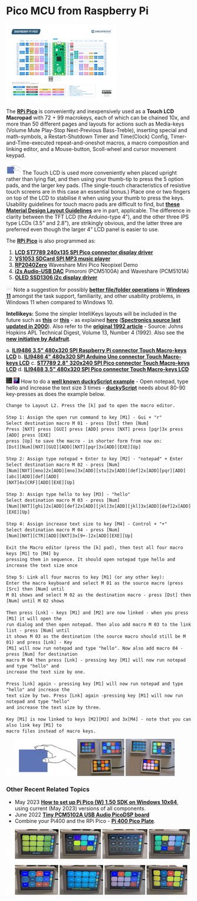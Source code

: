 # Pico MCU from Raspberry Pi

<p align="left">
<img src="Raspberry-Pi-Pico-Pinout.png" width="300" /> 
</p>



The [**RPi Pico**](https://www.raspberrypi.org/products/raspberry-pi-pico/) is conveniently and inexpensively used as a **Touch LCD Macropad** with 72 + 99 macrokeys, each of which can be chained 10x, and more than 50 different pages and layouts for actions such as Media-keys (Volume Mute Play-Stop Next-Previous Bass-Treble), inserting special and math-symbols, a Restart-Shutdown Timer and Time(Clock) Config, Timer-and-Time-executed repeat-and-oneshot macros, a macro composition and linking editor, and a Mouse-button, Scoll-wheel and cursor movement keypad. 

<img src="handposition.png" width="40" height="30"/> The Touch LCD is used more conveniently when placed upright rather than lying flat, and then using your thumb-tip to press the 5 option pads, and the larger key pads. (The single-touch characteristics of resistive touch screens are in this case an essential bonus.) Place one or two fingers on top of the LCD to stabilise it when using your thumb to press the keys. Usability guidelines for touch macro pads are difficult to find, but [**these Material Design Layout Guidelines**](https://m2.material.io/design/layout/understanding-layout.html#layout-anatomy) are in part, applicable. The difference in clarity between the TFT LCD (the Arduino-type 4"), and the other three IPS type LCDs (3.5" and 2.8"), are strikingly obvious, and the latter three are preferred even though the larger 4" LCD panel is easier to use.


The [**RPi Pico**](https://www.raspberrypi.org/products/raspberry-pi-pico/) is also programmed as:

1. [**LCD ST7789 240x135 SPI Pico connector display driver**](https://github.com/TobiasVanDyk/Pico-MCU-from-Raspberry-Pi/tree/main/LCDst7789Pico)
2. [**VS1053 SDCard SPI MP3 music player**](https://github.com/TobiasVanDyk/Pico-MCU-from-Raspberry-Pi/tree/main/Vs1053Pico)
3. [**RP2040Zero**](https://github.com/TobiasVanDyk/Pico-MCU-from-Raspberry-Pi/tree/main/RP2040ZeroPico) Waveshare Mini Pico Neopixel Demo
4. [**i2s Audio-USB DAC**](https://github.com/TobiasVanDyk/Pico-MCU-from-Raspberry-Pi/tree/main/DacPico) Pimoroni (PCM5100A) and Waveshare (PCM5101A)
5. [**OLED SSD1306 i2c display driver**](https://github.com/TobiasVanDyk/Pico-MCU-from-Raspberry-Pi/tree/main/OledPico)


<img src="Win11Icons.jpg" width="16" height="16"/> Note a suggestion for possibly [**better file/folder operations**](Better-File-Operations.txt) in [**Windows 11**](https://answers.microsoft.com/en-us/windows/forum/all/windows-11-file-explorer-right-click-menu-was/abed6378-4c45-4c1c-9cb1-fa6097ca4253?page=1) amongst the task support, familiarity, and other usability problems, in Windows 11 when compared to Windows 10.

**Intellikeys:** Some the simpler IntelliKeys layouts will be included in the future such as [**this**](IntelliKeys/Arrows_Classic_overlay.jpg) or [**this**](IntelliKeys/Numbers_Classic_overlay.jpg) - as explained [**here**](IntelliKeys/IntelliKeysIntelliTools.pdf) ([**Spectronics source last updated in 2000**](https://www.spectronics.com.au/article/intellikeys-and-intellitools-programs-solutions-for-everyone)). Also refer to the [**original 1992 article**](IntelliKeys/IntelliKeys-the-Smart-Keyboard.pdf) - Source: Johns Hopkins APL Technical Digest, Volume 13, Number 4 (1992). Also see the [**new initiative by Adafruit**](https://github.com/adafruit/Adafruit_IntelliKeys).

a. [**ILI9486 3.5" 480x320 SPI Raspberry Pi connector Touch Macro-keys LCD**](https://github.com/TobiasVanDyk/Pico-MCU-from-Raspberry-Pi/tree/main/TouchLCDili9486RPi)
b. [**ILI9486 4" 480x320 SPI Arduino Uno connector Touch Macro-keys LCD**](https://github.com/TobiasVanDyk/Pico-MCU-from-Raspberry-Pi/tree/main/TouchLCDili9486Pico)
c. [**ST7789 2.8" 320x240 SPI Pico connector Touch Macro-keys LCD**](https://github.com/TobiasVanDyk/Pico-MCU-from-Raspberry-Pi/tree/main/TouchLCDst7789Pico)
d. [**ILI9488 3.5" 480x320 SPI Pico connector Touch Macro-keys LCD**](https://github.com/TobiasVanDyk/Pico-MCU-from-Raspberry-Pi/tree/main/TouchLCDili9488Pico)

<img src="notepad-hello-world.png" width="16" height="16"/> <img src="images/duckyPad.png" width="16" height="16"/> How to do a [**well known duckyScript example**](notepad-hello-world.png) - Open notepad, type hello and increase the text size 3 times - [**duckyScript**](https://github.com/dekuNukem/duckyPad/blob/master/duckyscript_info.md) needs about 80-90 key-presses as does the example below.

``` 
Change to Layout L2. Press the [k] pad to open the macro editor.

Step 1: Assign the open run command to key [M1] - Gui + "r"
Select destination macro M 01 - press [Dst] then [Num] 
Press [NXT] press [GUI] press [ADD] press [NXT] press [pqr]3x press [ADD] press [EXE] 
press [Up] to save the macro - in shorter form from now on: 
[Dst][Num][NXT][GUI][ADD][NXT][pqr]3x[ADD][EXE][Up]

Step 2: Assign type notepad + Enter to key [M2] - "notepad" + Enter
Select destination macro M 02 - press [Num]
[Num][NXT][mno]2x[ADD][mno]3x[ADD][stu]2x[ADD][def]2x[ADD][pqr][ADD][abc][ADD][def][ADD]
[NXT]4x[CRF][ADD][EXE][Up]

Step 3: Assign type hello to key [M3] - "hello"
Select destination macro M 03 - press [Num]
[Num][NXT][ghi]2x[ADD][def]2x[ADD][jkl]3x[ADD][jkl]3x[ADD][def]2x[ADD][EXE][Up]

Step 4: Assign increase text size to key [M4] - Control + "+"
Select destination macro M 04 - press [Num]
[Num][NXT][CTR][ADD][NXT]3x[9+-]2x[ADD][EXE][Up]

Exit the Macro editor (press the [k] pad), then test all four macro keys [M1] to [M4] by 
pressing them in sequence. It should open notepad type hello and increase the text size once

Step 5: Link all four macros to key [M1] (or any other key):
Enter the macro keyboard and select M 01 as the source macro (press [Src] then [Num] until 
M 01 shows and select M 02 as the destination macro - press [Dst] then [Num] until M 02 shows

Then press [Lnk] - keys [M1] and [M2] are now linked - when you press [M1] it will open the 
run dialog and then open notepad. Then also add macro M 03 to the link list - press [Num] until
it shows M 03 as the destination (the source macro should still be M 01) and press [Lnk] - Key
[M1] will now run notepad and type "hello". Now also add macro 04 - press [Num] for destination
macro M 04 then press [Lnk] - pressing key [M1] will now run notepad and type "hello" and 
increase the text size by one. 

Press [Lnk] again - pressing key [M1] will now run notepad and type "hello" and increase the 
text size by two. Press [Lnk] again -pressing key [M1] will now run notepad and type "hello"
and increase the text size by three.

Key [M1] is now linked to keys [M2][M3] and 3x[M4] - note that you can also link key [M1] to 
macro files instead of macro keys.
``` 

<p align="left">
<img src="images/white.jpg" width="20" /> 
<img src="handposition.png" height="100" />  
<img src="images/s2.jpg" height="100" /> 
<img src="images/s3.jpg" height="100" /> 
</p>


### Other Recent Related Topics
* May 2023 [**How to set up Pi Pico (W) 1.50 SDK on Windows 10x64**](Install-Pico-SDK-in-Windows10x64-May-2023.pdf), using current (May 2023) versions of all components. 
* June 2022 [**Tiny PCM5102A USB Audio PicoDSP board**](https://github.com/DatanoiseTV/PicoDSP-Hardware)
* Combine your Pi400 and the RPi Pico - [**Pi 400 Pico Plate**](https://github.com/Wren6991/Pi400-Pico-Plate).
 
<p align="left">
<img src="images/white.jpg" width="20" /> 
<img src="images/mth1.jpg" height="80" /> 
<img src="images/num0.jpg" height="80" /> 
<img src="images/num2.jpg" height="80" /> 
<img src="images/tim1.jpg" height="80" /> 
</p>

<p align="left">
<img src="images/white.jpg" width="20" /> 
<img src="images/cfg1.jpg" height="80" /> 
<img src="images/kbd1.jpg" height="80" /> 
<img src="images/mac3.jpg" height="80" /> 
<img src="images/med1.jpg" height="80" /> 
</p>






